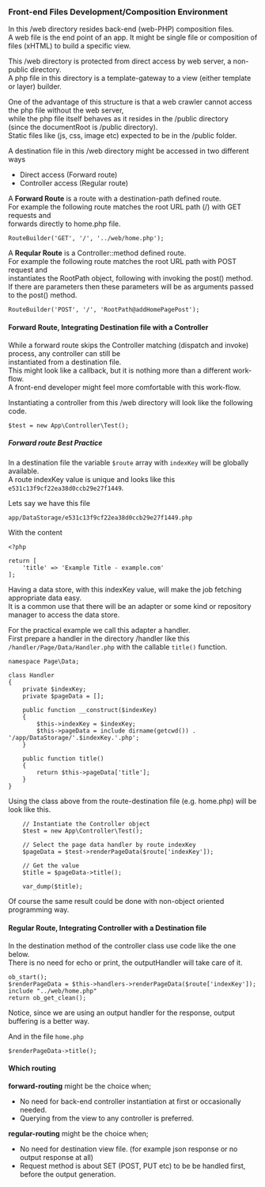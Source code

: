 
### Front-end Files Development/Composition Environment

In this /web directory resides back-end (web-PHP) composition files.  
A web file is the end point of an app. 
It might be single file or composition of files (xHTML) to build a specific view.

This /web directory is protected from direct access by web server, a non-public directory.  
A php file in this directory is a template-gateway to a view (either template or layer) builder.  

One of the advantage of this structure is that a web crawler cannot access the php file without the web server,  
while the php file itself behaves as it resides in the /public directory  
(since the documentRoot is /public directory).  
Static files like (js, css, image etc) expected to be in the /public folder.  

A destination file in this /web directory might be accessed in two different ways
   + Direct access (Forward route)  
   + Controller access (Regular route)  
   
A **Forward Route** is a route with a destination-path defined route.  
For example the following route matches the root URL path (/) with GET requests and  
forwards directly to home.php file.  
```
RouteBuilder('GET', '/', '../web/home.php');
```

A **Reqular Route** is a Controller::method defined route.   
For example the following route matches the root URL path with POST request and   
instantiates the RootPath object, following with invoking the post() method.  
If there are parameters then these parameters will be as arguments passed to the post() method.  
```
RouteBuilder('POST', '/', 'RootPath@addHomePagePost');
```

#### Forward Route, Integrating Destination file with a Controller
While a forward route skips the Controller matching (dispatch and invoke) process, any controller can still be  
instantiated from a destination file.  
This might look like a callback, but it is nothing more than a different work-flow.  
A front-end developer might feel more comfortable with this work-flow.      

Instantiating a controller from this /web directory will look like the following code.  
```
$test = new App\Controller\Test();
```
##### Forward route Best Practice
In a destination file the variable ```$route``` array with ```indexKey``` will be globally available.  
A route indexKey value is unique and looks like this ```e531c13f9cf22ea38d0ccb29e27f1449```.  

Lets say we have this file
```
app/DataStorage/e531c13f9cf22ea38d0ccb29e27f1449.php
```
With the content
```
<?php

return [
    'title' => 'Example Title - example.com'
];
```

Having a data store, with this indexKey value, will make the job fetching appropriate data easy.  
It is a common use that there will be an adapter or some kind or repository manager to access the data store. 

For the practical example we call this adapter a handler.  
First prepare a handler in the directory /handler like this   
```/handler/Page/Data/Handler.php``` with the callable ```title()``` function. 

```
namespace Page\Data;

class Handler
{
    private $indexKey;
    private $pageData = [];  
    
    public function __construct($indexKey)
    {
        $this->indexKey = $indexKey;
        $this->pageData = include dirname(getcwd()) . '/app/DataStorage/'.$indexKey.'.php';
    }

    public function title()
    {
        return $this->pageData['title'];
    }
}
```
 
Using the class above from the route-destination file (e.g. home.php) will be look like this.
```
    // Instantiate the Controller object
    $test = new App\Controller\Test();  
    
    // Select the page data handler by route indexKey
    $pageData = $test->renderPageData($route['indexKey']);  
    
    // Get the value
    $title = $pageData->title();  
    
    var_dump($title);
```
Of course the same result could be done with non-object oriented programming way. 



#### Regular Route, Integrating Controller with a Destination file
In the destination method of the controller class use code like the one below.  
There is no need for echo or print, the outputHandler will take care of it.
```
ob_start();
$renderPageData = $this->handlers->renderPageData($route['indexKey']); 
include "../web/home.php"
return ob_get_clean();
```
Notice, since we are using an output handler for the response, output buffering is a better way.  

And in the file ```home.php```
```
$renderPageData->title();
```

#### Which routing

**forward-routing** might be the choice when; 
+ No need for back-end controller instantiation at first or occasionally needed.
+ Querying from the view to any controller is preferred.

**regular-routing** might be the choice when;
+ No need for destination view file. (for example json response or no output response at all)
+ Request method is about SET (POST, PUT etc) to be be handled first, before the output generation.


   

